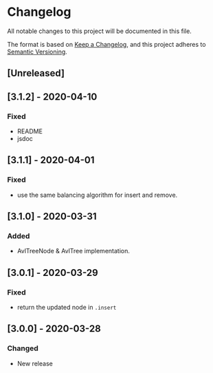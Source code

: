 # Changelog
All notable changes to this project will be documented in this file.

The format is based on [Keep a Changelog](https://keepachangelog.com/en/1.0.0/),
and this project adheres to [Semantic Versioning](https://semver.org/spec/v2.0.0.html).

## [Unreleased]

## [3.1.2] - 2020-04-10
### Fixed
- README
- jsdoc

## [3.1.1] - 2020-04-01
### Fixed
- use the same balancing algorithm for insert and remove.

## [3.1.0] - 2020-03-31
### Added
- AvlTreeNode & AvlTree implementation.

## [3.0.1] - 2020-03-29
### Fixed
- return the updated node in `.insert` 

## [3.0.0] - 2020-03-28
### Changed
- New release
